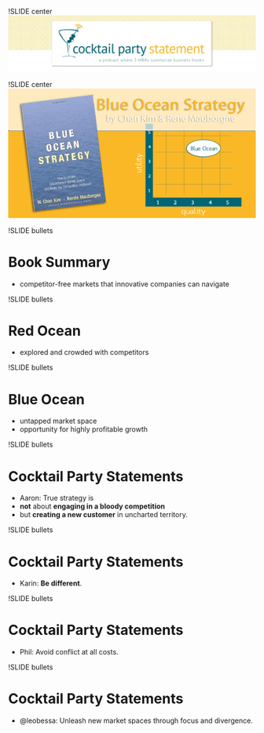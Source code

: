 !SLIDE center
![](cps.jpg)

!SLIDE center
![](cpi.jpg)

!SLIDE bullets
# Book Summary
* competitor-free markets that innovative companies can navigate

!SLIDE bullets
# Red Ocean
* explored and crowded with competitors

!SLIDE bullets
# Blue Ocean
* untapped market space
* opportunity for highly profitable growth

!SLIDE bullets
# Cocktail Party Statements
* Aaron: True strategy is
* **not** about **engaging in a bloody competition**
* but **creating a new customer** in uncharted territory.

!SLIDE bullets
# Cocktail Party Statements
* Karin: **Be different**.

!SLIDE bullets
# Cocktail Party Statements
* Phil: Avoid conflict at all costs.

!SLIDE bullets
# Cocktail Party Statements
* @leobessa: Unleash new market spaces through focus and divergence.